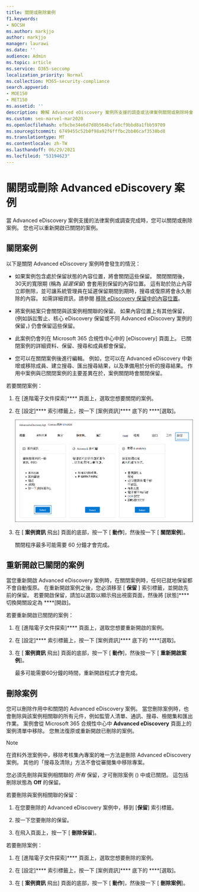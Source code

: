 ```yaml
---
title: 關閉或刪除案例
f1.keywords:
- NOCSH
ms.author: markjjo
author: markjjo
manager: laurawi
ms.date: ''
audience: Admin
ms.topic: article
ms.service: O365-seccomp
localization_priority: Normal
ms.collection: M365-security-compliance
search.appverid:
- MOE150
- MET150
ms.assetid: ''
description: 瞭解 Advanced eDiscovery 案例所支援的調查或法律案例關閉或刪除時會發生什麼情況。
ms.custom: seo-marvel-mar2020
ms.openlocfilehash: efbcbe34e6d7d8b564bcfa0cf9bbd8a1fbb59709
ms.sourcegitcommit: 6749455c52b0f98a92f6fffbc2bb86caf3538bd8
ms.translationtype: MT
ms.contentlocale: zh-TW
ms.lasthandoff: 06/29/2021
ms.locfileid: "53194623"
---
```

# <a name="close-or-delete-an-advanced-ediscovery-case"></a>關閉或刪除 Advanced eDiscovery 案例

當 Advanced eDiscovery 案例支援的法律案例或調查完成時，您可以關閉或刪除案例。 您也可以重新開啟已關閉的案例。

## <a name="close-a-case"></a>關閉案例

以下是關閉 Advanced eDiscovery 案例時會發生的情況：

- 如果案例包含處於保留狀態的內容位置，將會關閉這些保留。 關閉關閉後，30天的寬限期 (稱為 *延遲保留*) 會套用到保留的內容位置。 這有助於防止內容立即刪除，並可讓系統管理員在延遲保留期間到期時，搜尋或復原將會永久刪除的內容。 如需詳細資訊，請參閱 [移除 eDiscovery 保留中的內容位置](create-ediscovery-holds.md#removing-content-locations-from-an-ediscovery-hold)。

- 將案例結案只會關閉與該案例相關聯的保留。 如果內容位置上有其他保留， (例如訴訟暫止、核心 eDiscovery 保留或不同 Advanced eDiscovery 案例的保留，) 仍會保留這些保留。

- 此案例仍會列在 Microsoft 365 合規性中心中的 [eDiscovery] 頁面上。 已關閉案例的詳細資料、保留、搜尋和成員都會保留。

- 您可以在關閉案例後進行編輯。 例如，您可以在 Advanced eDiscovery 中新增或移除成員、建立搜尋、匯出搜尋結果，以及準備用於分析的搜尋結果。 作用中案例與已關閉案例的主要差異在於，案例關閉時會關閉保留。

若要關閉案例：

1. 在 [進階電子文件探索]**** 頁面上，選取您想要關閉的案例。

2. 在 [設定]**** 索引標籤上，按一下 [案例資訊]**** 底下的 ****[選取]。

   ![在 Advanced eDiscovery 案例中存取案例資訊飛出頁面](..\media\AeDSelectCaseInformation.png) 

3. 在 [ **案例資訊** 飛出] 頁面的底部，按一下 [ **動作**]，然後按一下 [ **關閉案例**]。

   關閉程序最多可能需要 60 分鐘才會完成。

## <a name="reopen-a-closed-case"></a>重新開啟已關閉的案例

當您重新開啟 Advanced eDiscovery 案例時，在關閉案例時，任何已就地保留都不會自動復原。 在重新開啟案例之後，您必須移至 [ **保留** ] 索引標籤，並開啟先前的保留。 若要開啟保留，請加以選取以顯示飛出視窗頁面，然後將 [狀態]**** 切換開關設定為 ****[開啟]。

若要重新開啟已關閉的案例：

1. 在 [進階電子文件探索]**** 頁面上，選取您想要重新開啟的案例。

2. 在 [設定]**** 索引標籤上，按一下 [案例資訊]**** 底下的 ****[選取]。

3. 在 [ **案例資訊** 飛出] 頁面的底部，按一下 [ **動作**]，然後按一下 [ **重新開啟案例**]。

   最多可能需要60分鐘的時間，重新開啟程式才會完成。

## <a name="delete-a-case"></a>刪除案例

您可以刪除作用中和關閉的 Advanced eDiscovery 案例。 當您刪除案例時，也會刪除與該案例相關聯的所有元件，例如監管人清單、通訊、搜尋、檢閱集和匯出作業。 案例會從 Microsoft 365 合規性中心中 **Advanced eDiscovery** 頁面上的案例清單中移除。 您無法復原或重新開啟已刪除的案例。

> [!NOTE]
> 在資料外泄案例中，移除考核集內專案的唯一方法是刪除 Advanced eDiscovery 案例。 其他的「搜尋及清除」方法不會從審閱集中移除專案。

您必須先刪除與案例相關聯的 *所有* 保留，才可刪除案例 () 中或已關閉。 這包括刪除狀態為 **Off** 的保留。

若要刪除與案例相關聯的保留：

1. 在您要刪除的 Advanced eDiscovery 案例中，移到 [**保留**] 索引標籤。

2. 按一下您要刪除的保留。

3. 在飛入頁面上，按一下 [ **刪除保留**]。

若要刪除案例：

1. 在 [進階電子文件探索]**** 頁面上，選取您想要刪除的案例。

2. 在 [設定]**** 索引標籤上，按一下 [案例資訊]**** 底下的 ****[選取]。

3. 在 [ **案例資訊** 飛出] 頁面的底部，按一下 [ **動作**]，然後按一下 [ **刪除案例**]。

